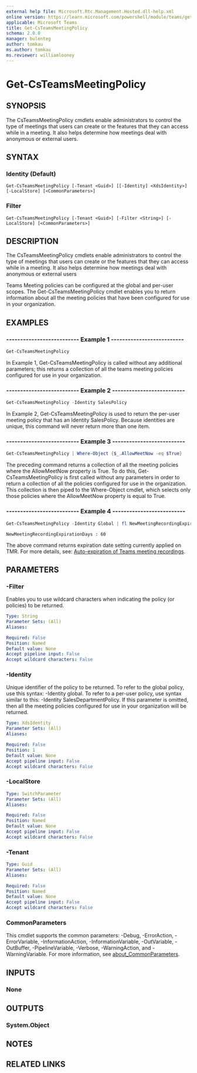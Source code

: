 ```yaml
---
external help file: Microsoft.Rtc.Management.Hosted.dll-help.xml
online version: https://learn.microsoft.com/powershell/module/teams/get-csteamsmeetingpolicy
applicable: Microsoft Teams
title: Get-CsTeamsMeetingPolicy
schema: 2.0.0
manager: bulenteg
author: tomkau
ms.author: tomkau
ms.reviewer: williamlooney
---
```


# Get-CsTeamsMeetingPolicy

## SYNOPSIS

The CsTeamsMeetingPolicy cmdlets enable administrators to control the type of meetings that users can create or the features that they can access while in a meeting. It also helps determine how meetings deal with anonymous or external users.

## SYNTAX

### Identity (Default)
```
Get-CsTeamsMeetingPolicy [-Tenant <Guid>] [[-Identity] <XdsIdentity>] [-LocalStore] [<CommonParameters>]
```

### Filter
```
Get-CsTeamsMeetingPolicy [-Tenant <Guid>] [-Filter <String>] [-LocalStore] [<CommonParameters>]
```

## DESCRIPTION
The CsTeamsMeetingPolicy cmdlets enable administrators to control the type of meetings that users can create or the features that they can access while in a meeting. It also helps determine how meetings deal with anonymous or external users

Teams Meeting policies can be configured at the global and per-user scopes.
The Get-CsTeamsMeetingPolicy cmdlet enables you to return information about all the meeting policies that have been configured for use in your organization.

## EXAMPLES

### -------------------------- Example 1 --------------------------
```powershell
Get-CsTeamsMeetingPolicy
```

In Example 1, Get-CsTeamsMeetingPolicy is called without any additional parameters; this returns a collection of all the teams meeting policies configured for use in your organization.

### -------------------------- Example 2 --------------------------
```powershell
Get-CsTeamsMeetingPolicy -Identity SalesPolicy
```

In Example 2, Get-CsTeamsMeetingPolicy is used to return the per-user meeting policy that has an Identity SalesPolicy.
Because identities are unique, this command will never return more than one item.

### -------------------------- Example 3 --------------------------
```powershell
Get-CsTeamsMeetingPolicy | Where-Object {$_.AllowMeetNow -eq $True}
```

The preceding command returns a collection of all the meeting policies where the AllowMeetNow property is True.
To do this, Get-CsTeamsMeetingPolicy is first called without any parameters in order to return a collection of all the policies configured for use in the organization.
This collection is then piped to the Where-Object cmdlet, which selects only those policies where the AllowMeetNow property is equal to True.

### -------------------------- Example 4 --------------------------
```powershell
Get-CsTeamsMeetingPolicy -Identity Global | fl NewMeetingRecordingExpirationDays
```

```Output
NewMeetingRecordingExpirationDays : 60
```

The above command returns expiration date setting currently applied on TMR. For more details, see:
[Auto-expiration of Teams meeting recordings](https://learn.microsoft.com/microsoftteams/cloud-recording#auto-expiration-of-teams-meeting-recordings).

## PARAMETERS

### -Filter
Enables you to use wildcard characters when indicating the policy (or policies) to be returned.

```yaml
Type: String
Parameter Sets: (All)
Aliases:

Required: False
Position: Named
Default value: None
Accept pipeline input: False
Accept wildcard characters: False
```

### -Identity
Unique identifier of the policy to be returned. To refer to the global policy, use this syntax: -Identity global. To refer to a per-user policy, use syntax similar to this: -Identity SalesDepartmentPolicy.
If this parameter is omitted, then all the meeting policies configured for use in your organization will be returned.

```yaml
Type: XdsIdentity
Parameter Sets: (All)
Aliases:

Required: False
Position: 1
Default value: None
Accept pipeline input: False
Accept wildcard characters: False
```

### -LocalStore

```yaml
Type: SwitchParameter
Parameter Sets: (All)
Aliases:

Required: False
Position: Named
Default value: None
Accept pipeline input: False
Accept wildcard characters: False
```

### -Tenant

```yaml
Type: Guid
Parameter Sets: (All)
Aliases:

Required: False
Position: Named
Default value: None
Accept pipeline input: False
Accept wildcard characters: False
```

### CommonParameters
This cmdlet supports the common parameters: -Debug, -ErrorAction, -ErrorVariable, -InformationAction, -InformationVariable, -OutVariable, -OutBuffer, -PipelineVariable, -Verbose, -WarningAction, and -WarningVariable. For more information, see [about_CommonParameters](https://go.microsoft.com/fwlink/?LinkID=113216).

## INPUTS

### None

## OUTPUTS

### System.Object

## NOTES

## RELATED LINKS
